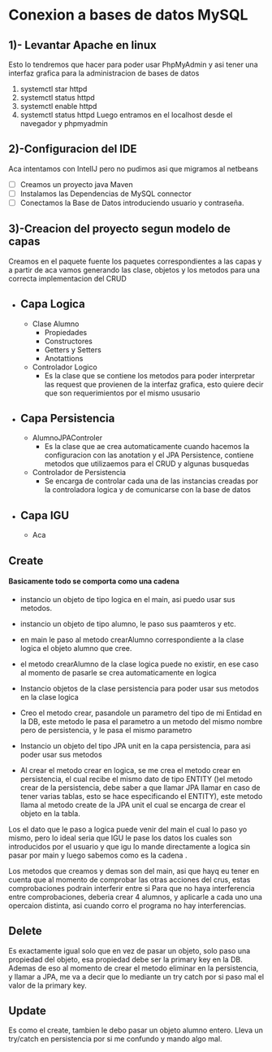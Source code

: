 # Conexion a bases de datos MySQL
## 1)- Levantar Apache en linux 
Esto lo tendremos que hacer para poder usar PhpMyAdmin y asi tener una interfaz grafica para la administracion de bases de datos

 1. systemctl star httpd
 2. systemctl status httpd
 3. systemctl enable httpd
 4. systemctl status httpd
Luego entramos en el localhost desde el navegador y phpmyadmin
## 2)-Configuracion del IDE
Aca intentamos con IntelIJ pero no pudimos asi que migramos al netbeans
 - [ ] Creamos un proyecto java Maven
 - [ ] Instalamos las Dependencias de MySQL connector
 - [ ] Conectamos la Base de Datos introduciendo usuario y contraseña.

## 3)-Creacion del proyecto segun modelo de capas 
Creamos en el paquete fuente los paquetes correspondientes a las capas y a partir de aca vamos generando las clase, objetos y los metodos para una correcta implementacion del CRUD

 - Capa Logica
	 - 
	 - Clase Alumno
		 - Propiedades
		 - Constructores
		 - Getters y Setters
		 - Anotattions
	 - Controlador Logico
		 - Es la clase que se contiene los metodos para poder interpretar las request que provienen de la interfaz grafica, esto quiere decir que son requerimientos por el mismo ususario 
 - Capa Persistencia
	 - 
	 - AlumnoJPAControler
		 - Es la clase que ae crea automaticamente cuando hacemos la configuracion con las anotation y el JPA Persistence, contiene metodos que utilizaemos para el CRUD y algunas busquedas
	 - Controlador de Persistencia 
		 - Se encarga de controlar cada una de las instancias creadas por la controladora logica y de comunicarse con la base de datos
		  
 - Capa IGU
	 - 
	 - Aca 

## Create

#### Basicamente todo se comporta como una cadena
- instancio un objeto de tipo logica en el main, asi puedo usar sus metodos.
- instancio un objeto de tipo alumno, le paso sus paamteros y etc.
- en main le paso al metodo crearAlumno correspondiente a la clase logica el objeto alumno que cree.
- el metodo crearAlumno de la clase logica puede no existir, en ese caso al momento de pasarle se crea automaticamente en logica 


- Instancio objetos de la clase persistencia para poder usar sus metodos en la clase logica
- Creo el metodo crear, pasandole un parametro del tipo de mi Entidad en la DB, este metodo le pasa el parametro a un metodo del mismo nombre pero de persistencia, y le pasa el mismo parametro 
- Instancio un objeto del tipo JPA unit en la capa persistencia, para asi poder usar sus metodos
- Al crear el metodo crear en logica, se me crea el metodo crear en persistencia,  el cual recibe el mismo dato de tipo ENTITY ()el metodo crear de la persistencia, debe saber a que llamar JPA llamar en caso de tener varias tablas, esto se hace especificando el ENTITY), este metodo llama al metodo create de la JPA unit el cual se encarga de crear el objeto en la tabla.

Los el dato que le paso a logica puede venir del main el cual lo paso yo mismo, pero lo ideal seria que IGU le pase los datos los cuales son introducidos por el usuario y que igu lo mande directamente a logica sin pasar por main y luego sabemos como es la cadena . 

Los metodos que creamos y demas son del main, asi que hayq eu tener en cuenta que al momento de comprobar las otras acciones del crus, estas comprobaciones podrain interferir entre si
Para que no haya interferencia entre comprobaciones, deberia crear 4 alumnos, y aplicarle a cada uno una opercaion distinta, asi cuando corro el programa no hay interferencias.

## Delete 
Es exactamente igual solo que en vez de pasar un objeto, solo paso una propiedad del objeto, esa propiedad debe ser la primary key en la DB.
Ademas de eso al momento de crear el metodo eliminar en la persistencia, y llamar a JPA, me va a decir que lo mediante un try catch por si paso mal el valor de la primary key.

## Update
Es como el create, tambien le debo pasar un objeto alumno entero. Lleva un try/catch en persistencia por si me confundo y mando algo mal.



